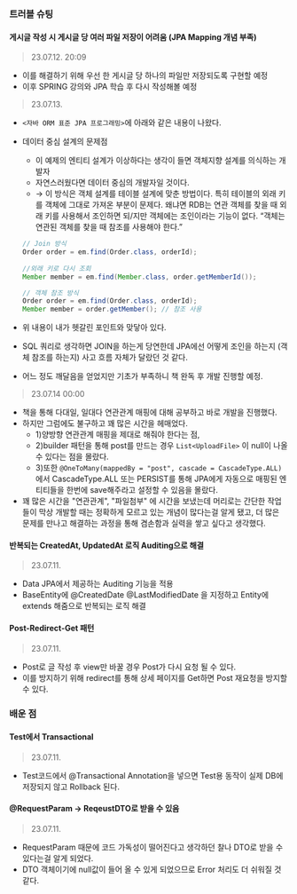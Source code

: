 ### 트러블 슈팅

#### 게시글 작성 시 게시글 당 여러 파일 저장이 어려움 (JPA Mapping 개념 부족)

> 23.07.12. 20:09

- 이를 해결하기 위해 우선 한 게시글 당 하나의 파일만 저장되도록 구현할 예정
- 이후 SPRING 강의와 JPA 학습 후 다시 작성해볼 예정

> 23.07.13.

- `<자바 ORM 표준 JPA 프로그래밍>`에 아래와 같은 내용이 나왔다.
- 데이터 중심 설계의 문제점
    - 이 예제의 엔티티 설계가 이상하다는 생각이 들면 객체지향 설계를 의식하는 개발자
    - 자연스러웠다면 데이터 중심의 개발자일 것이다.
    - → 이 방식은 객체 설계를 테이블 설계에 맞춘 방법이다. 특히 테이블의 외래 키를 객체에 그대로 가져온 부분이 문제다. 왜냐면 RDB는 연관 객체를 찾을 때 외래 키를 사용해서 조인하면 되/지만 객체에는
      조인이라는 기능이 없다. “객체는 연관된 객체를 찾을 때 참조를 사용해야 한다.”

    ```java
    // Join 방식
    Order order = em.find(Order.class, orderId);
        
    //외래 키로 다시 조회
    Member member = em.find(Member.class, order.getMemberId());
    ```

    ```java
    // 객체 참조 방식
    Order order = em.find(Order.class, orderId);
    Member member = order.getMember(); // 참조 사용
    ```
- 위 내용이 내가 헷갈린 포인트와 맞닿아 있다.
- SQL 쿼리로 생각하면 JOIN을 하는게 당연한데 JPA에선 어떻게 조인을 하는지 (객체 참조를 하는지) 사고 흐름 자체가 달랐던 것 같다.
- 어느 정도 깨달음을 얻었지만 기초가 부족하니 책 완독 후 개발 진행할 예정.

> 23.07.14 00:00

- 책을 통해 다대일, 일대다 연관관계 매핑에 대해 공부하고 바로 개발을 진행했다.
- 하지만 그럼에도 불구하고 꽤 많은 시간을 헤매었다.
    - 1)양방향 연관관계 매핑을 제대로 해줘야 한다는 점,
    - 2)builder 패턴을 통해 post를 만드는 경우 `List<UploadFile>` 이 null이 나올 수 있다는 점을 몰랐다.
    - 3)또한 `@OneToMany(mappedBy = "post", cascade = CascadeType.ALL)`에서 CascadeType.ALL 또는 PERSIST를 통해 JPA에게 자동으로 매핑된
      엔티티들을 한번에 save해주라고 설정할 수 있음을 몰랐다.
- 꽤 많은 시간을 "연관관계", "파일첨부" 에 시간을 보냈는데 머리로는 간단한 작업들이 막상 개발할 때는 정확하게 모르고 있는 개념이 많다는걸 알게 됐고, 더 많은 문제를 만나고 해결하는 과정을 통해 겸손함과
  실력을 쌓고 싶다고 생각했다.

#### 반복되는 CreatedAt, UpdatedAt 로직 Auditing으로 해결

> 23.07.11.

- Data JPA에서 제공하는 Auditing 기능을 적용
- BaseEntity에 @CreatedDate @LastModifiedDate 을 지정하고 Entity에 extends 해줌으로 반복되는 로직 해결

#### Post-Redirect-Get 패턴

> 23.07.11.

- Post로 글 작성 후 view만 바꿀 경우 Post가 다시 요청 될 수 있다.
- 이를 방지하기 위해 redirect를 통해 상세 페이지를 Get하면 Post 재요청을 방지할 수 있다.

### 배운 점

#### Test에서 Transactional

> 23.07.11.

- Test코드에서 @Transactional Annotation을 넣으면 Test용 동작이 실제 DB에 저장되지 않고 Rollback 된다.

#### @RequestParam -> ReqeustDTO로 받을 수 있음

> 23.07.11.

- RequestParam 때문에 코드 가독성이 떨어진다고 생각하던 찰나 DTO로 받을 수 있다는걸 알게 되었다.
- DTO 객체이기에 null값이 들어 올 수 있게 되었으므로 Error 처리도 더 쉬워질 것 같다.
